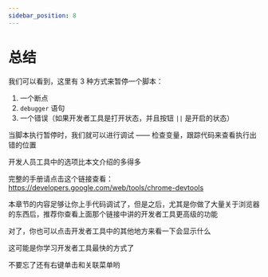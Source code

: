 ```yaml
---
sidebar_position: 8
---
```


# 总结

我们可以看到，这里有 3 种方式来暂停一个脚本：

1. 一个断点
2. `debugger` 语句
3. 一个错误（如果开发者工具是打开状态，并且按钮 `||` 是开启的状态）

当脚本执行暂停时，我们就可以进行调试 —— 检查变量，跟踪代码来查看执行出错的位置

开发人员工具中的选项比本文介绍的多得多

完整的手册请点击这个链接查看：https://developers.google.com/web/tools/chrome-devtools

本章节的内容足够让你上手代码调试了，但是之后，尤其是你做了大量关于浏览器的东西后，推荐你查看上面那个链接中讲的开发者工具更高级的功能

对了，你也可以点击开发者工具中的其他地方来看一下会显示什么

这可能是你学习开发者工具最快的方式了

不要忘了还有右键单击和关联菜单哟